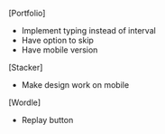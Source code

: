 [Portfolio]

- Implement typing instead of interval
- Have option to skip
- Have mobile version

[Stacker]

- Make design work on mobile

[Wordle]

- Replay button
